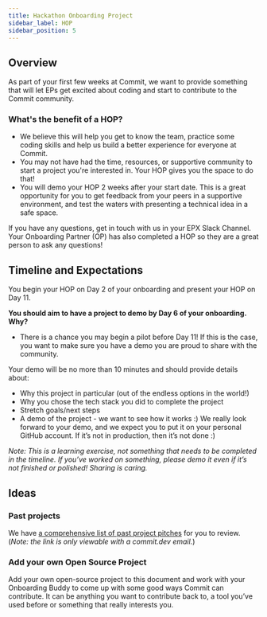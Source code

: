 ```yaml
---
title: Hackathon Onboarding Project
sidebar_label: HOP
sidebar_position: 5
---
```


## Overview

As part of your first few weeks at Commit, we want to provide something that will let EPs get excited about coding and start to contribute to the Commit community.

### What's the benefit of a HOP?
- We believe this will help you get to know the team, practice some coding skills and help us build a better experience for everyone at Commit. 
- You may not have had the time, resources, or supportive community to start a project you're interested in. Your HOP gives you the space to do that!
- You will demo your HOP 2 weeks after your start date. This is a great opportunity for you to get feedback from your peers in a supportive environment, and test the waters with presenting a technical idea in a safe space.

If you have any questions, get in touch with us in your EPX Slack Channel. Your Onboarding Partner (OP) has also completed a HOP so they are a great person to ask any questions!

## Timeline and Expectations

You begin your HOP on Day 2 of your onboarding and present your HOP on Day 11.

**You should aim to have a project to demo by Day 6 of your onboarding. Why?**

- There is a chance you may begin a pilot before Day 11! If this is the case, you want to make sure you have a demo you are proud to share with the community.

Your demo will be no more than 10 minutes and should provide details about:

- Why this project in particular (out of the endless options in the world!)
- Why you chose the tech stack you did to complete the project
- Stretch goals/next steps
- A demo of the project - we want to see how it works :) 
We really look forward to your demo, and we expect you to put it on your personal GitHub account. If it’s not in production, then it’s not done :)

*Note: This is a learning exercise, not something that needs to be completed in the timeline. If you’ve worked on something, please demo it even if it’s not finished or polished! Sharing is caring.*

## Ideas

### Past projects

We have [a comprehensive list of past project pitches](https://drive.google.com/drive/u/1/folders/1xPY1nQUeTTlN_lfIDQwrYVde4zQx8_vf) for you to review. (*Note: the link is only viewable with a commit.dev email.*)

### Add your own Open Source Project

Add your own open-source project to this document and work with your Onboarding Buddy to come up with some good ways Commit can contribute. It can be anything you want to contribute back to, a tool you’ve used before or something that really interests you.

